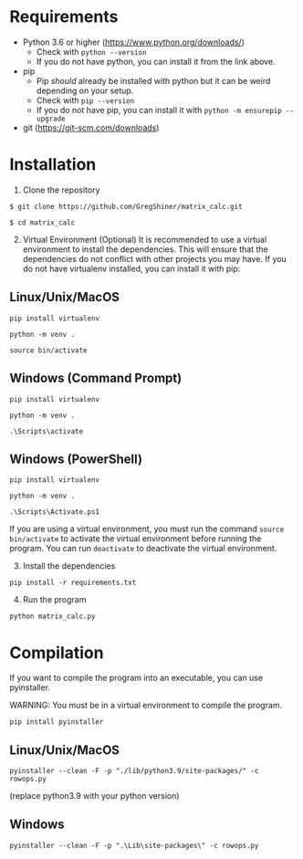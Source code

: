 # Requirements
- Python 3.6 or higher (https://www.python.org/downloads/)
    - Check with `python --version`
    - If you do not have python, you can install it from the link above.
- pip
    - Pip *should* already be installed with python but it can be weird depending on your setup.
    - Check with `pip --version`
    - If you do not have pip, you can install it with `python -m ensurepip --upgrade`
- git (https://git-scm.com/downloads)
# Installation
1. Clone the repository

`$ git clone https://github.com/GregShiner/matrix_calc.git`

`$ cd matrix_calc`

2. Virtual Environment (Optional)
It is recommended to use a virtual environment to install the dependencies. 
This will ensure that the dependencies do not conflict with other projects you may have.
If you do not have virtualenv installed, you can install it with pip:
## Linux/Unix/MacOS
`pip install virtualenv`

`python -m venv .`

`source bin/activate`
## Windows (Command Prompt)
`pip install virtualenv`

`python -m venv .`

`.\Scripts\activate`
## Windows (PowerShell)
`pip install virtualenv`

`python -m venv .`

`.\Scripts\Activate.ps1`

If you are using a virtual environment, you must run the command `source bin/activate` to activate the virtual environment before running the program.
You can run `deactivate` to deactivate the virtual environment.

3. Install the dependencies

`pip install -r requirements.txt`

4. Run the program

`python matrix_calc.py`

# Compilation

If you want to compile the program into an executable, you can use pyinstaller.

WARNING: You must be in a virtual environment to compile the program.

`pip install pyinstaller`

## Linux/Unix/MacOS
`pyinstaller --clean -F -p "./lib/python3.9/site-packages/" -c rowops.py`

(replace python3.9 with your python version)

## Windows
`pyinstaller --clean -F -p ".\Lib\site-packages\" -c rowops.py`